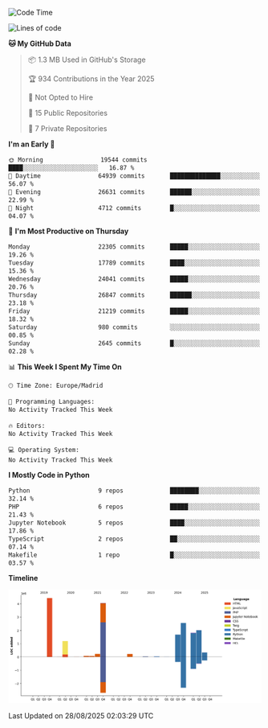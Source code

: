 <!--START_SECTION:waka-->
![Code Time](http://img.shields.io/badge/Code%20Time-839%20hrs%2038%20mins-blue)

![Lines of code](https://img.shields.io/badge/From%20Hello%20World%20I%27ve%20Written-18.7%20million%20lines%20of%20code-blue)

**🐱 My GitHub Data** 

> 📦 1.3 MB Used in GitHub's Storage 
 > 
> 🏆 934 Contributions in the Year 2025
 > 
> 🚫 Not Opted to Hire
 > 
> 📜 15 Public Repositories 
 > 
> 🔑 7 Private Repositories 
 > 
**I'm an Early 🐤** 

```text
🌞 Morning                19544 commits       ████░░░░░░░░░░░░░░░░░░░░░   16.87 % 
🌆 Daytime                64939 commits       ██████████████░░░░░░░░░░░   56.07 % 
🌃 Evening                26631 commits       ██████░░░░░░░░░░░░░░░░░░░   22.99 % 
🌙 Night                  4712 commits        █░░░░░░░░░░░░░░░░░░░░░░░░   04.07 % 
```
📅 **I'm Most Productive on Thursday** 

```text
Monday                   22305 commits       █████░░░░░░░░░░░░░░░░░░░░   19.26 % 
Tuesday                  17789 commits       ████░░░░░░░░░░░░░░░░░░░░░   15.36 % 
Wednesday                24041 commits       █████░░░░░░░░░░░░░░░░░░░░   20.76 % 
Thursday                 26847 commits       ██████░░░░░░░░░░░░░░░░░░░   23.18 % 
Friday                   21219 commits       █████░░░░░░░░░░░░░░░░░░░░   18.32 % 
Saturday                 980 commits         ░░░░░░░░░░░░░░░░░░░░░░░░░   00.85 % 
Sunday                   2645 commits        █░░░░░░░░░░░░░░░░░░░░░░░░   02.28 % 
```


📊 **This Week I Spent My Time On** 

```text
🕑︎ Time Zone: Europe/Madrid

💬 Programming Languages: 
No Activity Tracked This Week

🔥 Editors: 
No Activity Tracked This Week

💻 Operating System: 
No Activity Tracked This Week
```

**I Mostly Code in Python** 

```text
Python                   9 repos             ████████░░░░░░░░░░░░░░░░░   32.14 % 
PHP                      6 repos             █████░░░░░░░░░░░░░░░░░░░░   21.43 % 
Jupyter Notebook         5 repos             ████░░░░░░░░░░░░░░░░░░░░░   17.86 % 
TypeScript               2 repos             ██░░░░░░░░░░░░░░░░░░░░░░░   07.14 % 
Makefile                 1 repo              █░░░░░░░░░░░░░░░░░░░░░░░░   03.57 % 
```



**Timeline**

![Lines of Code chart](https://raw.githubusercontent.com/danisoronellas/danisoronellas/main/assets/bar_graph.png)


 Last Updated on 28/08/2025 02:03:29 UTC
<!--END_SECTION:waka-->
